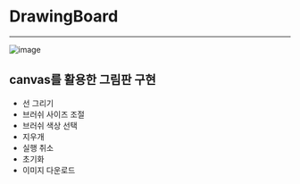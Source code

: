 ﻿# DrawingBoard
 ---
 ![image](https://user-images.githubusercontent.com/58839497/211337668-5fa46f5d-f569-4893-b562-bfaf4b9185f5.png)
 ## canvas를 활용한 그림판 구현

+ 선 그리기
+ 브러쉬 사이즈 조절
+ 브러쉬 색상 선택
+ 지우개
+ 실행 취소
+ 초기화
+ 이미지 다운로드
